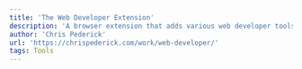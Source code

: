```yaml
---
title: 'The Web Developer Extension'
description: 'A browser extension that adds various web developer tools to a browser.'
author: 'Chris Pederick'
url: 'https://chrispederick.com/work/web-developer/'
tags: Tools
---
```


